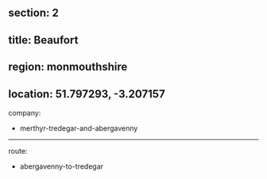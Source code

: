 section: 2
----
title: Beaufort
----
region: monmouthshire
----
location: 51.797293, -3.207157
----
company:
- merthyr-tredegar-and-abergavenny
----
route:
- abergavenny-to-tredegar
